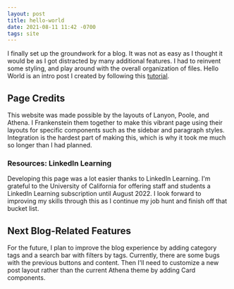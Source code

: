 ```yaml
---
layout: post
title: hello-world
date: 2021-08-11 11:42 -0700
tags: site
---
```


I finally set up the groundwork for a blog. It was not as easy as I thought it would be as I got distracted by many additional features. I had to reinvent some styling, and play around with the overall organization of files. Hello World is an intro post I created by following this [tutorial](https://www.linkedin.com/learning/learning-static-site-building-with-jekyll/add-a-post?u=65318132).

## Page Credits

This website was made possible by the layouts of Lanyon, Poole, and Athena. I Frankenstein them together to make this vibrant page using their layouts for specific components such as the sidebar and paragraph styles. Integration is the hardest part of making this, which is why it took me much so longer than I had planned.

### Resources: LinkedIn Learning

Developing this page was a lot easier thanks to LinkedIn Learning. I'm grateful to the University of California for offering staff and students a LinkedIn Learning subscription until August 2022. I look forward to improving my skills through this as I continue my job hunt and finish off that bucket list.

## Next Blog-Related Features

For the future, I plan to improve the blog experience by adding category tags and a search bar with filters by tags. Currently, there are some bugs with the previous buttons and content. Then I'll need to customize a new post layout rather than the current Athena theme by adding Card components.

